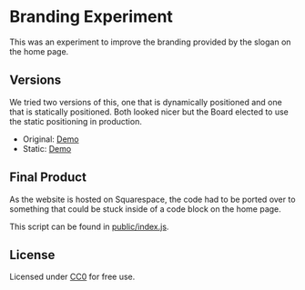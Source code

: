 # Branding Experiment

This was an experiment to improve the branding provided by the slogan on the home page.

## Versions

We tried two versions of this, one that is dynamically positioned and one that is
statically positioned. Both looked nicer but the Board elected to use the static positioning
in production.

 - Original: [Demo](https://pladoinc.github.io/branding-experiment/index.html)
 - Static: [Demo](https://pladoinc.github.io/branding-experiment/static.html)

## Final Product

As the website is hosted on Squarespace, the code had to be ported over to something that
could be stuck inside of a code block on the home page.

This script can be found in [public/index.js](public/index.js).

## License

Licensed under [CC0](https://creativecommons.org/publicdomain/zero/1.0/) for free use.
